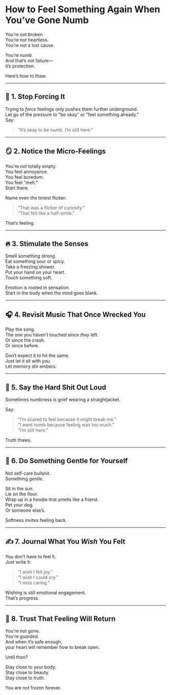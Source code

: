 # How to Feel Something Again When You’ve Gone Numb

You’re not broken.  
You’re not heartless.  
You’re not a lost cause.

You’re *numb.*  
And that’s not failure—  
it’s protection.

Here’s how to thaw.

---

## 🧊 1. Stop Forcing It

Trying to *force* feelings only pushes them further underground.  
Let go of the pressure to "be okay" or "feel something already."  
Say:
> “It’s okay to be numb. I’m still here.”

---

## 🪞 2. Notice the Micro-Feelings

You're not totally empty.  
You feel annoyance.  
You feel boredom.  
You feel “meh.”  
Start there.

Name even the tiniest flicker:
> “That was a flicker of curiosity.”  
> “That felt like a half-smile.”

That’s feeling.

---

## 🔥 3. Stimulate the Senses

Smell something strong.  
Eat something sour or spicy.  
Take a freezing shower.  
Put your hand on your heart.  
Touch something soft.

Emotion is rooted in sensation.  
Start in the body when the mind goes blank.

---

## 🎧 4. Revisit Music That Once Wrecked You

Play the song.  
The one you haven’t touched since *they* left.  
Or since the crash.  
Or since before.

Don’t expect it to hit the same.  
Just let it sit with you.  
Let memory stir embers.

---

## 🧠 5. Say the Hard Shit Out Loud

Sometimes numbness is grief wearing a straightjacket.

Say:
> “I’m scared to feel because it might break me.”  
> “I went numb because feeling was too much.”  
> “I’m still here.”

Truth thaws.

---

## 🧸 6. Do Something Gentle for Yourself

Not self-care bullshit.  
Something *gentle.*

Sit in the sun.  
Lie on the floor.  
Wrap up in a hoodie that smells like a friend.  
Pet your dog.  
Or someone else’s.

Softness invites feeling back.

---

## ✍️ 7. Journal What You *Wish* You Felt

You don’t have to feel it.  
Just write it:
> “I wish I felt joy.”  
> “I wish I could cry.”  
> “I miss caring.”

Wishing is still emotional engagement.  
That’s progress.

---

## 🧭 8. Trust That Feeling Will Return

You’re not gone.  
You’re *guarded.*  
And when it’s safe enough,  
your heart will remember how to break open.

Until then?

Stay close to your body.  
Stay close to beauty.  
Stay close to truth.

You are not frozen forever.

